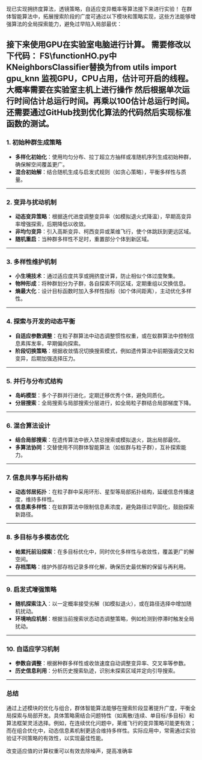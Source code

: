 现已实现拥挤度算法，透镜策略，自适应变异概率等算法接下来进行实验！
在群体智能算法中，拓展搜索阶段的广度可通过以下模块和策略实现，这些方法能够增强算法的全局探索能力，避免过早陷入局部最优：

接下来使用GPU在实验室电脑进行计算。
需要修改以下代码：
FS\functionHO.py中KNeighborsClassifier替换为from utils import gpu_knn
监视GPU，CPU占用，估计可开启的线程。
大概率需要在实验室主机上进行操作
然后根据单次运行时间估计总运行时间。再乘以100估计总运行时间。
还需要通过GitHub找到优化算法的代码然后实现标准函数的测试。
---

### **1. 初始种群生成策略**
- **多样化初始化**：使用均匀分布、拉丁超立方抽样或准随机序列生成初始种群，确保解空间覆盖更广。
- **混合初始解**：结合随机生成与启发式规则（如贪心策略），平衡多样性与质量。

---

### **2. 变异与扰动机制**
- **动态变异策略**：根据迭代进度调整变异率（如模拟退火式降温），早期高变异率增强探索，后期降低以收敛。
- **非均匀变异**：引入高斯变异、柯西变异或莱维飞行，使个体跳跃到更远区域。
- **随机重启**：当种群多样性不足时，重置部分个体到新区域。

---

### **3. 多样性维护机制**
- **小生境技术**：通过适应度共享或拥挤度计算，防止相似个体过度聚集。
- **物种形成**：将种群划分为子群，各自探索不同区域，定期重组以交换信息。
- **熵最大化**：设计目标函数时加入多样性指标（如个体间距离），主动优化多样性。

---

### **4. 探索与开发的动态平衡**
- **自适应参数调整**：在粒子群算法中动态调整惯性权重，或在蚁群算法中控制信息素挥发率，早期偏向探索。
- **阶段切换策略**：根据收敛情况切换搜索模式，例如遗传算法中前期强调交叉和变异，后期加强选择压力。

---

### **5. 并行与分布式结构**
- **岛屿模型**：多个子群并行进化，定期迁移优秀个体，避免同质化。
- **分层搜索**：全局搜索与局部搜索分层进行，如全局粒子群结合局部梯度下降。

---

### **6. 混合算法设计**
- **结合局部搜索**：在遗传算法中嵌入禁忌搜索或模拟退火，跳出局部最优。
- **多算法协同**：交替使用不同群体智能算法（如蚁群与粒子群），互补探索能力。

---

### **7. 信息共享与拓扑结构**
- **动态邻居拓扑**：在粒子群中采用环形、星型等局部拓扑结构，延缓信息传播速度，维持多样性。
- **信息素多样性**：在蚁群算法中限制信息素浓度，避免路径过早固化，鼓励探索新路径。

---

### **8. 多目标与多模态优化**
- **帕累托前沿探索**：在多目标优化中，同时优化多样性与收敛性，覆盖更广的解空间。
- **存档策略**：维护外部存档记录多样化解，确保历史最优解的保留与再利用。

---

### **9. 启发式增强策略**
- **随机探索注入**：以一定概率接受劣解（如模拟退火），或在路径选择中增加随机扰动。
- **环境响应机制**：根据当前搜索状态动态调整策略，例如检测到停滞时触发全局扰动。

---

### **10. 自适应学习机制**
- **参数自调整**：根据种群多样性或收敛速度自动调整变异率、交叉率等参数。
- **历史信息利用**：分析历史搜索轨迹，识别未探索区域并定向引导搜索。

---

### **总结**
通过上述模块的优化与组合，群体智能算法能够在搜索阶段显著提升广度，平衡全局探索与局部开发。具体策略需结合问题特性（如离散/连续、单目标/多目标）和算法框架灵活选择。例如，在连续优化问题中，莱维飞行的变异策略可能更有效；而在组合优化中，动态信息素机制更适合维持多样性。实际应用中，常需通过实验验证不同策略的有效性，以实现最佳性能。

改变适应值的计算权重可以有效去除噪声，提高准确率